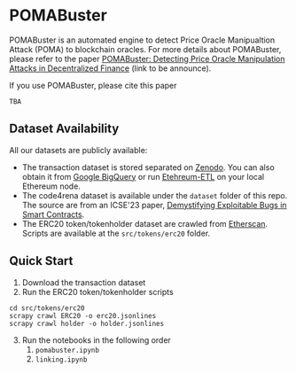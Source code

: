 # POMABuster
POMABuster is an automated engine to detect Price Oracle Manipualtion Attack (POMA) to blockchain oracles.
For more details about POMABuster, please refer to the paper [POMABuster: Detecting Price Oracle Manipulation Attacks in Decentralized Finance](https://sp2024.ieee-security.org/) (link to be announce).

If you use POMABuster, please cite this paper
```
TBA
```

## Dataset Availability
All our datasets are publicly available:
- The transaction dataset is stored separated on [Zenodo](https://zenodo.org/records/10359283). You can also obtain it from [Google BigQuery](https://evgemedvedev.medium.com/ethereum-blockchain-on-google-bigquery-283fb300f579) or run [Etehreum-ETL](https://ethereum-etl.readthedocs.io/en/latest/quickstart/) on your local Ethereum node.
- The code4rena dataset is available under the `dataset` folder of this repo. The source are from an ICSE'23 paper, [Demystifying Exploitable Bugs in Smart Contracts](https://github.com/ZhangZhuoSJTU/Web3Bugs).
- The ERC20 token/tokenholder dataset are crawled from [Etherscan](https://etherscan.io/). Scripts are available at the `src/tokens/erc20` folder.

## Quick Start

1. Download the transaction dataset
2. Run the ERC20 token/tokenholder scripts
```
cd src/tokens/erc20
scrapy crawl ERC20 -o erc20.jsonlines
scrapy crawl holder -o holder.jsonlines
```
3. Run the notebooks in the following order
    1. `pomabuster.ipynb`
    2. `linking.ipynb`
